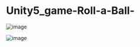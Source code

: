 # Unity5_game-Roll-a-Ball-



![image](https://user-images.githubusercontent.com/11897341/33470013-328db5d0-d677-11e7-9d96-4f8314f0ebea.png)


![image](https://user-images.githubusercontent.com/11897341/33470071-8846ea96-d677-11e7-9769-8c301155d641.png)
